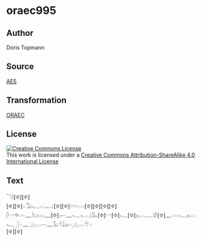 # oraec995

## Author

Doris Topmann

## Source

[AES](https://github.com/simondschweitzer/aes)

## Transformation

[ORAEC](https://oraec.github.io/)

## License

<a rel="license" href="http://creativecommons.org/licenses/by-sa/4.0/"><img alt="Creative Commons License" style="border-width:0" src="https://i.creativecommons.org/l/by-sa/4.0/88x31.png" /></a><br />This work is licensed under a <a rel="license" href="http://creativecommons.org/licenses/by-sa/4.0/">Creative Commons Attribution-ShareAlike 4.0 International License</a>

## Text

𓆓𓌃[⯑][⯑]<br>
[⯑][⯑]𓏏𓅐𓆑𓂋𓂝[⯑][⯑]𓏌𓏌𓏌𓇯[⯑][⯑][⯑][⯑]<br>
𓋴𓎡𓋬𓏛𓈖𓎛𓂓𓏥𓊪𓈖[⯑]𓊪𓍿𓈖𓆑𓏭𓐙𓊤𓅓[⯑]𓎡[⯑]𓆑[⯑]𓐍𓂋𓊃𓀀[⯑]𓈖𓏏𓏏𓆑𓐍𓂋𓆑𓃀𓏏𓈖𓂻𓂋𓍿𓈖𓅓𓄛𓆼𓐍𓏏𓂻𓂋𓋺𓏏<br>
[⯑][⯑]<br>
